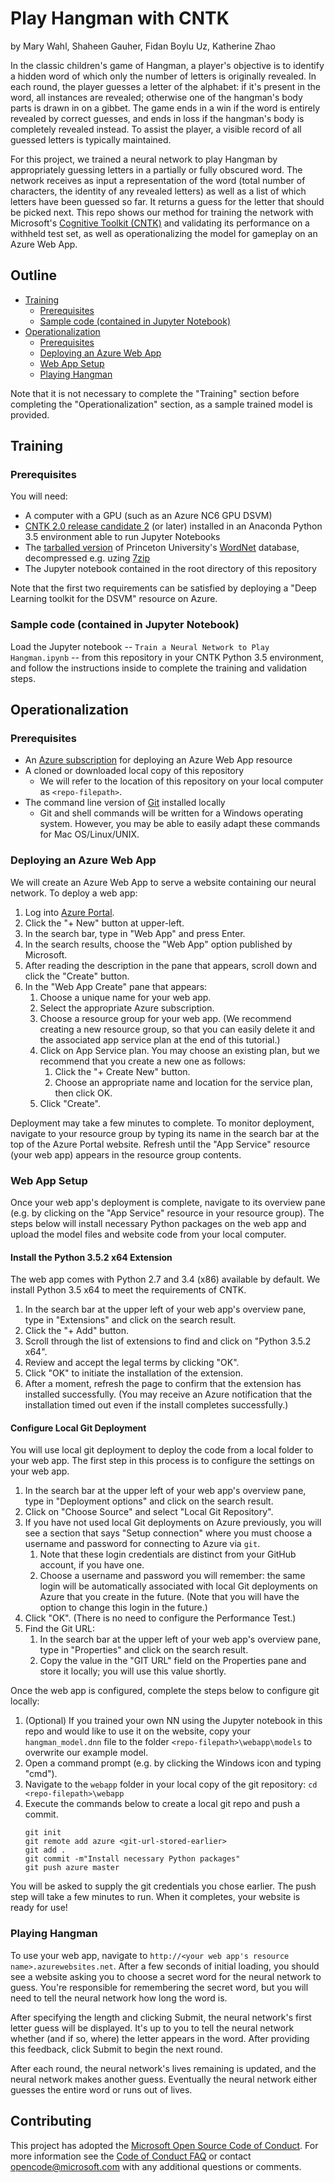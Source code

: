 # Play Hangman with CNTK

by Mary Wahl, Shaheen Gauher, Fidan Boylu Uz, Katherine Zhao

In the classic children's game of Hangman, a player's objective is to identify a hidden word of which only the number of letters is originally revealed. In each round, the player guesses a letter of the alphabet: if it's present in the word, all instances are revealed; otherwise one of the hangman's body parts is drawn in on a gibbet. The game ends in a win if the word is entirely revealed by correct guesses, and ends in loss if the hangman's body is completely revealed instead. To assist the player, a visible record of all guessed letters is typically maintained.

For this project, we trained a neural network to play Hangman by appropriately guessing letters in a partially or fully obscured word. The network receives as input a representation of the word (total number of characters, the identity of any revealed letters) as well as a list of which letters have been guessed so far. It returns a guess for the letter that should be picked next. This repo shows our method for training the network with Microsoft's [Cognitive Toolkit (CNTK)](https://github.com/Microsoft/CNTK) and validating its performance on a withheld test set, as well as operationalizing the model for gameplay on an Azure Web App.

## Outline

- [Training](#train)
   - [Prerequisites](#trainprereq)
   - [Sample code (contained in Jupyter Notebook)](#traincode)
- [Operationalization](#op)
   - [Prerequisites](#opprereq)
   - [Deploying an Azure Web App](#deploy)
   - [Web App Setup](#setup)
   - [Playing Hangman](#gameplay)

Note that it is not necessary to complete the "Training" section before completing the "Operationalization" section, as a sample trained model is provided.

<a name="train"></a>
## Training

<a name="trainprereq"></a>
### Prerequisites

You will need:
- A computer with a GPU (such as an Azure NC6 GPU DSVM)
- [CNTK 2.0 release candidate 2](https://github.com/Microsoft/CNTK/releases) (or later) installed in an Anaconda Python 3.5 environment able to run Jupyter Notebooks
- The [tarballed version](http://wordnetcode.princeton.edu/3.0/WordNet-3.0.tar.gz) of Princeton University's [WordNet](http://wordnet.princeton.edu) database, decompressed e.g. uzing [7zip](http://www.7-zip.org/download.html)
- The Jupyter notebook contained in the root directory of this repository

Note that the first two requirements can be satisfied by deploying a "Deep Learning toolkit for the DSVM" resource on Azure.

<a name="traincode"></a>
### Sample code (contained in Jupyter Notebook)

Load the Jupyter notebook -- `Train a Neural Network to Play Hangman.ipynb` -- from this repository in your CNTK Python 3.5 environment, and follow the instructions inside to complete the training and validation steps.

<a name="op"></a>
## Operationalization

<a name="opprereq"></a>
### Prerequisites
- An [Azure subscription](https://azure.microsoft.com/en-us/free/) for deploying an Azure Web App resource
- A cloned or downloaded local copy of this repository
   - We will refer to the location of this repository on your local computer as `<repo-filepath>`.
- The command line version of [Git](https://git-scm.com/downloads) installed locally
   - Git and shell commands will be written for a Windows operating system. However, you may be able to easily adapt these commands for Mac OS/Linux/UNIX.

<a name="deploy"></a>
### Deploying an Azure Web App

We will create an Azure Web App to serve a website containing our neural network. To deploy a web app:
1. Log into [Azure Portal](https://portal.azure.com).
1. Click the "+ New" button at upper-left.
1. In the search bar, type in "Web App" and press Enter.
1. In the search results, choose the "Web App" option published by Microsoft.
1. After reading the description in the pane that appears, scroll down and click the "Create" button.
1. In the "Web App Create" pane that appears:
   1. Choose a unique name for your web app.
   1. Select the appropriate Azure subscription.
   1. Choose a resource group for your web app. (We recommend creating a new resource group, so that you can easily delete it and the associated app service plan at the end of this tutorial.)
   1. Click on App Service plan. You may choose an existing plan, but we recommend that you create a new one as follows:
      1. Click the "+ Create New" button.
      1. Choose an appropriate name and location for the service plan, then click OK.
   1. Click "Create".

Deployment may take a few minutes to complete. To monitor deployment, navigate to your resource group by typing its name in the search bar at the top of the Azure Portal website. Refresh until the "App Service" resource (your web app) appears in the resource group contents.


<a name="setup"></a>
### Web App Setup

Once your web app's deployment is complete, navigate to its overview pane (e.g. by clicking on the "App Service" resource in your resource group). The steps below will install necessary Python packages on the web app and upload the model files and website code from your local computer.

#### Install the Python 3.5.2 x64 Extension

The web app comes with Python 2.7 and 3.4 (x86) available by default. We install Python 3.5 x64 to meet the requirements of CNTK.

1. In the search bar at the upper left of your web app's overview pane, type in "Extensions" and click on the search result.
1. Click the "+ Add" button.
1. Scroll through the list of extensions to find and click on "Python 3.5.2 x64".
1. Review and accept the legal terms by clicking "OK".
1. Click "OK" to initiate the installation of the extension.
1. After a moment, refresh the page to confirm that the extension has installed successfully. (You may receive an Azure notification that the installation timed out even if the install completes successfully.)

#### Configure Local Git Deployment

You will use local git deployment to deploy the code from a local folder to your web app. The first step in this process is to configure the settings on your web app.

1. In the search bar at the upper left of your web app's overview pane, type in "Deployment options" and click on the search result.
1. Click on "Choose Source" and select "Local Git Repository".
1. If you have not used local Git deployments on Azure previously, you will see a section that says "Setup connection" where you must choose a username and password for connecting to Azure via `git`.
    1. Note that these login credentials are distinct from your GitHub account, if you have one.
    1. Choose a username and password you will remember: the same login will be automatically associated with local Git deployments on Azure that you create in the future. (Note that you will have the option to change this login in the future.)
1. Click "OK". (There is no need to configure the Performance Test.)
1. Find the Git URL:
   1. In the search bar at the upper left of your web app's overview pane, type in "Properties" and click on the search result.
   1. Copy the value in the "GIT URL" field on the Properties pane and store it locally; you will use this value shortly.

Once the web app is configured, complete the steps below to configure git locally:
1. (Optional) If you trained your own NN using the Jupyter notebook in this repo and would like to use it on the website, copy your `hangman_model.dnn` file to the folder `<repo-filepath>\webapp\models` to overwrite our example model.
1. Open a command prompt (e.g. by clicking the Windows icon and typing "cmd").
1. Navigate to the `webapp` folder in your local copy of the git repository:
   ```cd <repo-filepath>\webapp```
1. Execute the commands below to create a local git repo and push a commit.
   ```
   git init
   git remote add azure <git-url-stored-earlier>
   git add .
   git commit -m"Install necessary Python packages"
   git push azure master
   ```
   
You will be asked to supply the git credentials you chose earlier. The push step will take a few minutes to run. When it completes, your website is ready for use!

<a name="gameplay"></a>
### Playing Hangman

To use your web app, navigate to `http://<your web app's resource name>.azurewebsites.net`. After a few seconds of initial loading, you should see a website asking you to choose a secret word for the neural network to guess. You're responsible for remembering the secret word, but you will need to tell the neural network how long the word is.

After specifying the length and clicking Submit, the neural network's first letter guess will be displayed. It's up to you to tell the neural network whether (and if so, where) the letter appears in the word. After providing this feedback, click Submit to begin the next round.

After each round, the neural network's lives remaining is updated, and the neural network makes another guess. Eventually the neural network either guesses the entire word or runs out of lives.

## Contributing

This project has adopted the [Microsoft Open Source Code of Conduct](https://opensource.microsoft.com/codeofconduct/). For more information see the [Code of Conduct FAQ](https://opensource.microsoft.com/codeofconduct/faq/) or contact [opencode@microsoft.com](mailto:opencode@microsoft.com) with any additional questions or comments.
